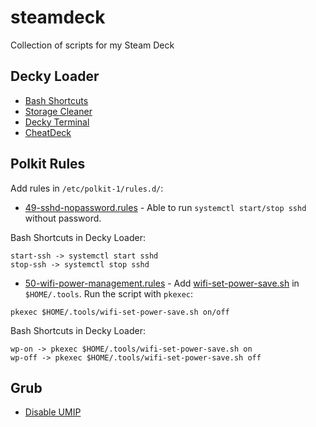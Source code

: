# steamdeck
Collection of scripts for my Steam Deck

## Decky Loader

- [Bash Shortcuts](https://github.com/Tormak9970/bash-shortcuts)
- [Storage Cleaner](https://github.com/mcarlucci/decky-storage-cleaner)
- [Decky Terminal](https://github.com/Alex4386/decky-terminal)
- [CheatDeck](https://github.com/SheffeyG/CheatDeck)

## Polkit Rules

Add rules in `/etc/polkit-1/rules.d/`:

- [49-sshd-nopassword.rules](https://github.com/kavishgr/steamdeck/blob/main/polkit-rules/49-sshd-nopassword.rules) - Able to run `systemctl start/stop sshd` without password. 

Bash Shortcuts in Decky Loader:

```
start-ssh -> systemctl start sshd
stop-ssh -> systemctl stop sshd
```

- [50-wifi-power-management.rules](https://github.com/kavishgr/steamdeck/blob/main/polkit-rules/50-wifi-power-management.rules) - Add [wifi-set-power-save.sh](https://github.com/kavishgr/steamdeck/blob/main/scripts/wifi-set-power-save.sh) in `$HOME/.tools`. Run the script with `pkexec`:

```
pkexec $HOME/.tools/wifi-set-power-save.sh on/off
```

Bash Shortcuts in Decky Loader:

```
wp-on -> pkexec $HOME/.tools/wifi-set-power-save.sh on
wp-off -> pkexec $HOME/.tools/wifi-set-power-save.sh off
```

## Grub

- [Disable UMIP](https://github.com/kavishgr/steamdeck/blob/main/grub-modifier-disable-umip.sh)
